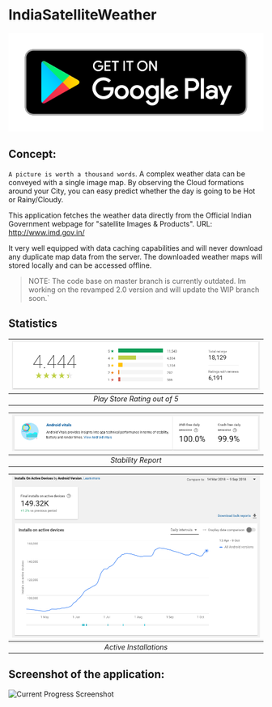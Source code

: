 # IndiaSatelliteWeather

[![Get it on Google Play](images/google-play.png?raw=true)](https://play.google.com/store/apps/details?id=com.shahul3d.indiasatelliteweather)

## Concept:

`A picture is worth a thousand words`. A complex weather data can be conveyed with a single image map. By observing the Cloud formations around your City, you can easy predict whether the day is going to be Hot or Rainy/Cloudy.

This application fetches the weather data directly from the Official Indian Government webpage for "satellite Images & Products". URL: http://www.imd.gov.in/

It very well equipped with data caching capabilities and will never download any duplicate map data from the server. The downloaded weather maps will stored locally and can be accessed offline.

> NOTE: The code base on master branch is currently outdated. Im working on the revamped 2.0 version and will update the WIP branch soon.`

## Statistics

| ![](images/rating.png?raw=true) |
| :-----------------------------: |
|  _Play Store Rating out of 5_   |

| ![](images/stability.png?raw=true) |
| :--------------------------------: |
|         _Stability Report_         |

| ![](images/installs.png?raw=true) |
| :-------------------------------: |
|      _Active Installations_       |

## Screenshot of the application:

![Current Progress Screenshot](https://raw.github.com/Shahul3D/IndiaSatelliteWeather/master/Screenshot.png)
